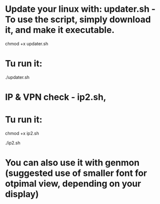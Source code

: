 # Update your linux with: updater.sh - To use the script, simply download it, and make it executable.

chmod +x updater.sh

# Tu run it:

./updater.sh


# IP & VPN check - ip2.sh, 

# Tu run it:
 
 chmod +x ip2.sh
 
 ./ip2.sh

# You can also use it with genmon (suggested use of smaller font for otpimal view, depending on your display)
